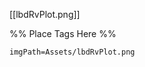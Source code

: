 <span class='gallery-span-info'> [[lbdRvPlot.png]] </span>

%% Place Tags Here %%
```gallery-info
imgPath=Assets/lbdRvPlot.png
```

